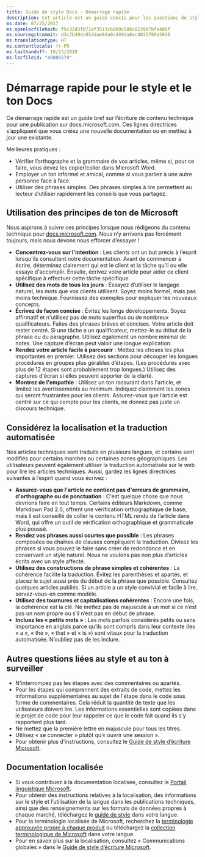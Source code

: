 ```yaml
---
title: Guide de style Docs - Démarrage rapide
description: Cet article est un guide concis pour les questions de style. Il contient seulement l’essentiel pour bien démarrer avec docs.microsoft.com.
ms.date: 07/25/2017
ms.openlocfilehash: f5c32d3fb71ef3513c68b9c506c823997bfe4d8f
ms.sourcegitcommit: d3c7b49dc854dae8da9cd49da8ac4035789a5010
ms.translationtype: HT
ms.contentlocale: fr-FR
ms.lasthandoff: 10/23/2018
ms.locfileid: "49805579"
---
```

# <a name="docs-style-and-voice-quick-start"></a>Démarrage rapide pour le style et le ton Docs

Ce démarrage rapide est un guide bref sur l’écriture de contenu technique pour une publication sur docs.microsoft.com. Ces lignes directrices s’appliquent que vous créiez une nouvelle documentation ou en mettiez à jour une existante.

Meilleures pratiques :

- Vérifier l’orthographe et la grammaire de vos articles, même si, pour ce faire, vous devez les copier/coller dans Microsoft Word.
- Employer un ton informel et amical, comme si vous parliez à une autre personne face à face.
- Utiliser des phrases simples. Des phrases simples à lire permettent au lecteur d’utiliser rapidement les conseils que vous partagez.

## <a name="use-the-microsoft-voice-principles"></a>Utilisation des principes de ton de Microsoft

Nous aspirons à suivre ces principes lorsque nous rédigeons du contenu technique pour [docs.microsoft.com](https://docs.microsoft.com). Nous n’y arrivons pas forcément toujours, mais nous devons nous efforcer d’essayer !

- **Concentrez-vous sur l'intention** : Les clients ont un but précis à l’esprit lorsqu'ils consultent notre documentation. Avant de commencer à écrire, déterminez clairement qui est le client et la tâche qu'il ou elle essaye d'accomplir. Ensuite, écrivez votre article pour aider ce client spécifique à effectuer cette tâche spécifique.
- **Utilisez des mots de tous les jours** : Essayez d’utiliser le langage naturel, les mots que vos clients utilisent. Soyez moins formel, mais pas moins technique. Fournissez des exemples pour expliquer les nouveaux concepts.
- **Écrivez de façon concise** : Évitez les longs développements. Soyez affirmatif et n'utilisez pas de mots superflus ou de nombreux qualificateurs. Faites des phrases brèves et concises. Votre article doit rester centré. Si une tâche a un qualificateur, mettez-le au début de la phrase ou du paragraphe. Utilisez également un nombre minimal de notes. Une capture d’écran peut valoir une longue explication.
- **Rendez votre article facile à parcourir** : Mettez les choses les plus importantes en premier. Utilisez des sections pour découper les longues procédures en groupes plus gérables d’étapes. (Les procédures avec plus de 12 étapes sont probablement trop longues.) Utilisez des captures d'écran si elles peuvent apporter de la clarté.
- **Montrez de l'empathie** : Utilisez un ton rassurant dans l'article, et limitez les avertissements au minimum. Indiquez clairement les zones qui seront frustrantes pour les clients. Assurez-vous que l’article est centré sur ce qui compte pour les clients, ne donnez pas juste un discours technique.

## <a name="consider-localization-and-machine-translation"></a>Considérez la localisation et la traduction automatisée

Nos articles techniques sont traduits en plusieurs langues, et certains sont modifiés pour certains marchés ou certaines zones géographiques. Les utilisateurs peuvent également utiliser la traduction automatisée sur le web pour lire les articles techniques. Aussi, gardez les lignes directrices suivantes à l’esprit quand vous écrivez :

- **Assurez-vous que l'article ne contient pas d'erreurs de grammaire, d'orthographe ou de ponctuation** : C'est quelque chose que nous devrions faire en tout temps. Certains éditeurs Markdown, comme Markdown Pad 2.0, offrent une vérification orthographique de base, mais il est conseillé de coller le contenu HTML rendu de l’article dans Word, qui offre un outil de vérification orthographique et grammaticale plus poussé.
- **Rendez vos phrases aussi courtes que possible** : Les phrases composées ou chaînes de clauses compliquent la traduction. Divisez les phrases si vous pouvez le faire sans créer de redondance et en conservant un style naturel. Nous ne voulons pas non plus d’articles écrits avec un style affecté.
- **Utilisez des constructions de phrase simples et cohérentes** : La cohérence facilite la traduction. Évitez les parenthèses et apartés, et placez le sujet aussi près du début de la phrase que possible. Consultez quelques articles publiés. Si un article a un style convivial et facile à lire, servez-vous-en comme modèle.
- **Utilisez des tournures et capitalisations cohérentes** : Encore une fois, la cohérence est la clé. Ne mettez pas de majuscule à un mot si ce n’est pas un nom propre ou s’il n’est pas en début de phrase.
- **Incluez les « petits mots »** : Les mots parfois considérés petits ou sans importance en anglais parce qu’ils sont compris dans leur contexte (les « a », « the », « that » et « is ») sont vitaux pour la traduction automatisée. N’oubliez pas de les inclure.

## <a name="other-style-and-voice-issues-to-watch-for"></a>Autres questions liées au style et au ton à surveiller

- N'interrompez pas les étapes avec des commentaires ou apartés.
- Pour les étapes qui comprennent des extraits de code, mettez les informations supplémentaires au sujet de l'étape dans le code sous forme de commentaires. Cela réduit la quantité de texte que les utilisateurs doivent lire. Les informations essentielles sont copiées dans le projet de code pour leur rappeler ce que le code fait quand ils s’y rapportent plus tard.
- Ne mettez que la première lettre en majuscule pour tous les titres.
- Utilisez « se connecter » plutôt qu’« ouvrir une session ».
- Pour obtenir plus d’instructions, consultez le [Guide de style d’écriture Microsoft](https://docs.microsoft.com/style-guide/welcome).

## <a name="localized-documentation"></a>Documentation localisée

- Si vous contribuez à la documentation localisée, consultez le [Portail linguistique Microsoft](https://www.microsoft.com/Language/Default.aspx).
- Pour obtenir des instructions relatives à la localisation, des informations sur le style et l’utilisation de la langue dans les publications techniques, ainsi que des renseignements sur les formats de données propres à chaque marché, téléchargez le [guide de style](https://www.microsoft.com/Language/StyleGuides) dans votre langue.
- Pour la terminologie localisée de Microsoft, recherchez la [terminologie approuvée propre à chaque produit](https://www.microsoft.com/Language/Default.aspx) ou téléchargez la [collection terminologique de Microsoft](https://www.microsoft.com/language/Terminology) dans votre langue.
- Pour en savoir plus sur la localisation, consultez « Communications globales » dans le [Guide de style d’écriture Microsoft](https://docs.microsoft.com/style-guide/global-communications).
